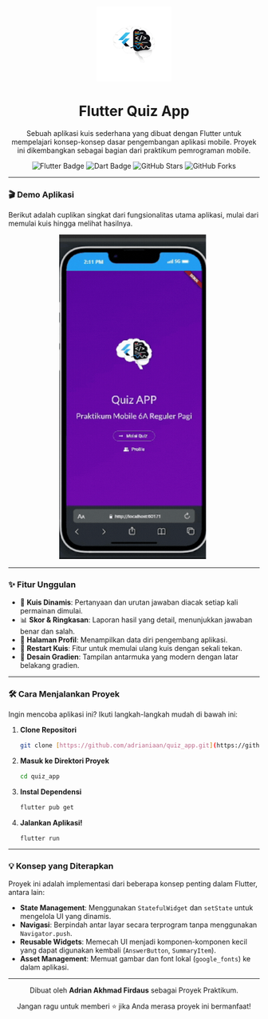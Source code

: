 <div align="center">
  <img src="assets/images/quiz-logo.png" alt="Quiz App Logo" width="150"/>

  # **Flutter Quiz App**

  <p>
    Sebuah aplikasi kuis sederhana yang dibuat dengan Flutter untuk mempelajari konsep-konsep dasar pengembangan aplikasi mobile. Proyek ini dikembangkan sebagai bagian dari praktikum pemrograman mobile.
  </p>

  <p>
    <img src="https://img.shields.io/badge/Flutter-02569B?style=for-the-badge&logo=flutter&logoColor=white" alt="Flutter Badge"/>
    <img src="https://img.shields.io/badge/Dart-0175C2?style=for-the-badge&logo=dart&logoColor=white" alt="Dart Badge"/>
    <img src="https://img.shields.io/github/stars/adrianiaan/quiz_app?style=for-the-badge&logo=github&label=Stars" alt="GitHub Stars"/>
    <img src="https://img.shields.io/github/forks/adrianiaan/quiz_app?style=for-the-badge&logo=github&label=Forks" alt="GitHub Forks"/>
  </p>
</div>

---

### 🎬 **Demo Aplikasi**

Berikut adalah cuplikan singkat dari fungsionalitas utama aplikasi, mulai dari memulai kuis hingga melihat hasilnya.

<div align="center">
  <img src="https://raw.githubusercontent.com/adrianiaan/quiz_app/main/assets/images/app_demo.gif" alt="Demo Aplikasi Kuis" width="300"/>
</div>


---

### ✨ **Fitur Unggulan**

-   🧠 **Kuis Dinamis**: Pertanyaan dan urutan jawaban diacak setiap kali permainan dimulai.
-   📊 **Skor & Ringkasan**: Laporan hasil yang detail, menunjukkan jawaban benar dan salah.
-   👤 **Halaman Profil**: Menampilkan data diri pengembang aplikasi.
-   🔁 **Restart Kuis**: Fitur untuk memulai ulang kuis dengan sekali tekan.
-   📱 **Desain Gradien**: Tampilan antarmuka yang modern dengan latar belakang gradien.

---

### 🛠️ **Cara Menjalankan Proyek**

Ingin mencoba aplikasi ini? Ikuti langkah-langkah mudah di bawah ini:

1.  **Clone Repositori**
    ```sh
    git clone [https://github.com/adrianiaan/quiz_app.git](https://github.com/adrianiaan/quiz_app.git)
    ```

2.  **Masuk ke Direktori Proyek**
    ```sh
    cd quiz_app
    ```

3.  **Instal Dependensi**
    ```sh
    flutter pub get
    ```

4.  **Jalankan Aplikasi!**
    ```sh
    flutter run
    ```

---

### 💡 **Konsep yang Diterapkan**

Proyek ini adalah implementasi dari beberapa konsep penting dalam Flutter, antara lain:
-   **State Management**: Menggunakan `StatefulWidget` dan `setState` untuk mengelola UI yang dinamis.
-   **Navigasi**: Berpindah antar layar secara terprogram tanpa menggunakan `Navigator.push`.
-   **Reusable Widgets**: Memecah UI menjadi komponen-komponen kecil yang dapat digunakan kembali (`AnswerButton`, `SummaryItem`).
-   **Asset Management**: Memuat gambar dan font lokal (`google_fonts`) ke dalam aplikasi.

---

<div align="center">
  <p>Dibuat oleh <strong>Adrian Akhmad Firdaus</strong> sebagai Proyek Praktikum.</p>
  <p>Jangan ragu untuk memberi ⭐ jika Anda merasa proyek ini bermanfaat!</p>
</div>
